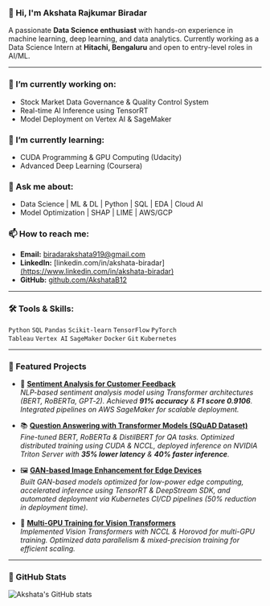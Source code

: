 ### 👋 Hi, I'm Akshata Rajkumar Biradar

A passionate **Data Science enthusiast** with hands-on experience in machine learning, deep learning, and data analytics. Currently working as a Data Science Intern at **Hitachi, Bengaluru** and open to entry-level roles in AI/ML.

---

### 🔭 I’m currently working on:
- Stock Market Data Governance & Quality Control System
- Real-time AI Inference using TensorRT
- Model Deployment on Vertex AI & SageMaker

### 🌱 I’m currently learning:
- CUDA Programming & GPU Computing (Udacity)
- Advanced Deep Learning (Coursera)

### 💬 Ask me about:
- Data Science | ML & DL | Python | SQL | EDA | Cloud AI
- Model Optimization | SHAP | LIME | AWS/GCP

### 📫 How to reach me:
- **Email:** biradarakshata919@gmail.com
- **LinkedIn:** [linkedin.com/in/akshata-biradar][(https://www.linkedin.com/in/akshata-biradar)](https://www.linkedin.com/in/akshatabiradar10/)
- **GitHub:** [github.com/AkshataB12](https://github.com/AkshataB12)

---

### 🛠️ Tools & Skills:
`Python` `SQL` `Pandas` `Scikit-learn` `TensorFlow` `PyTorch`  
`Tableau` `Vertex AI` `SageMaker` `Docker` `Git` `Kubernetes`

---
### 📂 Featured Projects

- 🔬 **[Sentiment Analysis for Customer Feedback](#)**  
  *NLP-based sentiment analysis model using Transformer architectures (BERT, RoBERTa, GPT‑2). Achieved **91% accuracy** & **F1 score 0.9106**. Integrated pipelines on AWS SageMaker for scalable deployment.*

- 📚 **[Question Answering with Transformer Models (SQuAD Dataset)](#)**  
  *Fine-tuned BERT, RoBERTa & DistilBERT for QA tasks. Optimized distributed training using CUDA & NCCL, deployed inference on NVIDIA Triton Server with **35% lower latency** & **40% faster inference**.*

- 🖼 **[GAN-based Image Enhancement for Edge Devices](#)**  
  *Built GAN-based models optimized for low-power edge computing, accelerated inference using TensorRT & DeepStream SDK, and automated deployment via Kubernetes CI/CD pipelines (50% reduction in deployment time).*

- 🔄 **[Multi-GPU Training for Vision Transformers](#)**  
  *Implemented Vision Transformers with NCCL & Horovod for multi-GPU training. Optimized data parallelism & mixed-precision training for efficient scaling.*

---

### 🧠 GitHub Stats

![Akshata's GitHub stats](https://github-readme-stats.vercel.app/api?username=AkshataB12&show_icons=true&theme=radical)
